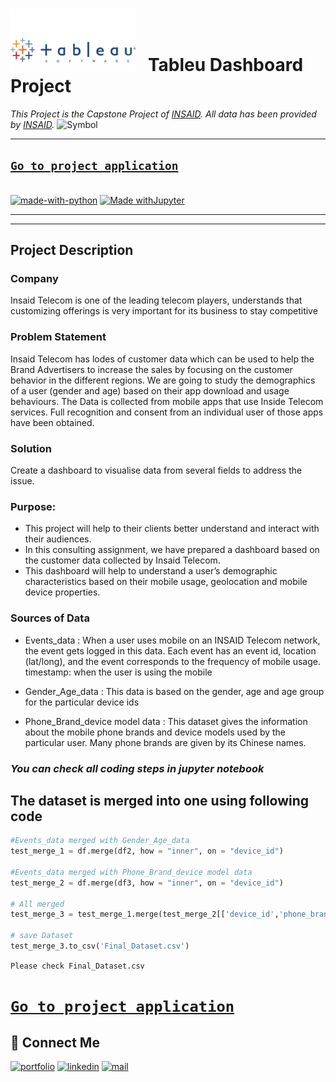 
# <img src="/logo/tableu.png" width="200" />&nbsp;&nbsp;&nbsp;Tableu Dashboard Project

*This Project is the Capstone Project of [INSAID](https://www.insaid.co/). All data has been provided by [INSAID](https://www.insaid.co/).*
![Symbol](https://www.insaid.co/wp-content/uploads/2019/09/logohalfx.png)

---
## [`Go to project application`](https://telecom-dashboard-sj.herokuapp.com/)

\
[![made-with-python](https://img.shields.io/badge/Made%20with-Python-1f425f.svg)](https://www.python.org/) 
[![Made withJupyter](https://img.shields.io/badge/Made%20with-Jupyter-orange?style=for-the-badge&logo=Jupyter)](https://jupyter.org/try)

---
---
## Project Description

### Company 
Insaid Telecom is one of the leading telecom players, understands that customizing offerings is very important for its business to stay competitive

### Problem Statement
Insaid Telecom has lodes of customer data which can be used to help the Brand Advertisers to increase the sales by focusing on the customer behavior in the different regions. We are going to study the demographics of a user (gender and age) based on their app download and usage behaviours. The Data is collected from mobile apps that use Inside Telecom services. Full recognition and consent from an individual user of those apps have been obtained.

### Solution
Create a dashboard to visualise data from several fields to address the issue. 

### Purpose:
- This project will help to their clients better understand and interact with their audiences.
- In this consulting assignment, we have prepared a dashboard based on the customer data collected by Insaid Telecom.
- This dashboard will help to understand a user’s demographic characteristics based on their mobile usage, geolocation and mobile device properties.

### Sources of Data 
- Events_data :
When a user uses mobile on an INSAID Telecom network, the event gets logged in this data.
Each event has an event id, location (lat/long), and the event corresponds to the frequency of mobile usage. timestamp: when the user is using the mobile

- Gender_Age_data :
This data is based on the gender, age and age group for the particular device ids

- Phone_Brand_device model data :
This dataset gives the information about the mobile phone brands and device models used by the particular user. Many phone brands are given by its Chinese names.

### *You can check all coding steps in jupyter notebook*

## **The dataset is merged into one using following code**
```python
#Events_data merged with Gender_Age_data
test_merge_1 = df.merge(df2, how = "inner", on = "device_id")

#Events_data merged with Phone_Brand_device model data
test_merge_2 = df.merge(df3, how = "inner", on = "device_id")

# All merged
test_merge_3 = test_merge_1.merge(test_merge_2[['device_id','phone_brand', 'device_model']], how = "left", on = "device_id")

# save Dataset
test_merge_3.to_csv('Final_Dataset.csv')
```

`
Please check Final_Dataset.csv
`

# [`Go to project application`](https://telecom-dashboard-sj.herokuapp.com/)
## 🔗 Connect Me
[![portfolio](https://img.shields.io/badge/my_portfolio-000?style=for-the-badge&logo=ko-fi&logoColor=white)](https://github.com/ShubhamCJagtap)
[![linkedin](https://img.shields.io/badge/linkedin-0A66C2?style=for-the-badge&logo=linkedin&logoColor=white)](https://www.linkedin.com/in/shubham-jagtap-scj4497/)
[![mail](https://img.shields.io/badge/Gmail-D14836?style=for-the-badge&logo=gmail&logoColor=white)](mailto:shubham.c.jagtap@gmail.com)
